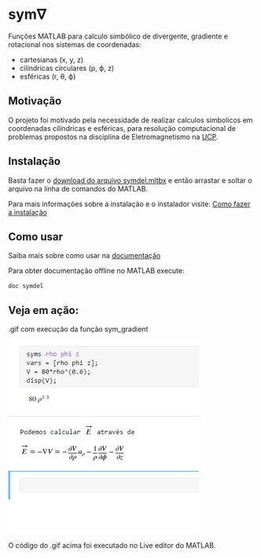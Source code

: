 # sym∇
Funções MATLAB para calculo simbólico de divergente, gradiente e rotacional nos sistemas de coordenadas: 
* cartesianas (x, y, z)
* cilíndricas círculares (ρ, ϕ, z)
* esféricas (r, θ, ϕ)

## Motivação

O projeto foi motivado pela necessidade de realizar calculos simbolicos em coordenadas cilíndricas e esféricas, para resolução computacional de problemas propostos na disciplina de Eletromagnetismo na [UCP](http://ucp.br/).

## Instalação

Basta fazer o [download do arquivo symdel.mltbx](https://github.com/tiagosutter/symdel/releases/download/v1.1.0/symdel.mltbx) e então arrastar e soltar o arquivo na linha de comandos do MATLAB.

Para mais informações sobre a instalação e o instalador visite: [Como fazer a instalação](https://github.com/tiagosutter/symdel/wiki/Instala%C3%A7%C3%A3o-como-toolbox)

## Como usar
Saiba mais sobre como usar na [documentação](https://github.com/tiagosutter/symdel/wiki)

Para obter documentação offline no MATLAB execute:
```
doc symdel
```

## Veja em ação:
.gif com execução da função sym_gradient

![sym_gradient](img/sym_grad.gif)

O código do .gif acima foi executado no Live editor do MATLAB.

